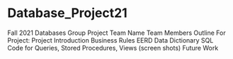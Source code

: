 # Database_Project21
Fall 2021 Databases Group Project
Team Name
Team Members
Outline For Project:
Project Introduction
Business Rules
EERD
Data Dictionary
SQL Code for Queries, Stored Procedures, Views (screen shots)
Future Work
